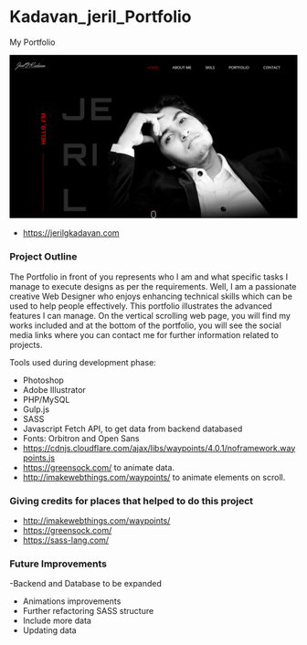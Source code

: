 # Kadavan_jeril_Portfolio
My Portfolio



![image](images/header_img.png)


- https://jerilgkadavan.com


### Project Outline


The Portfolio in front of you represents who I am and what specific tasks I manage to execute designs as per the requirements. Well, I am a passionate creative Web Designer who enjoys enhancing technical skills which can be used to help people effectively. This portfolio illustrates the advanced features I can manage. On the vertical scrolling web page, you will find my works included and at the bottom of the portfolio, you will see the social media links where you can contact me for further information related to projects. 


Tools used during development phase:

- Photoshop
- Adobe Illustrator
- PHP/MySQL
- Gulp.js
- SASS
- Javascript Fetch API, to get data from backend databased
- Fonts: Orbitron and Open Sans
- https://cdnjs.cloudflare.com/ajax/libs/waypoints/4.0.1/noframework.waypoints.js
- https://greensock.com/ to animate data.
- http://imakewebthings.com/waypoints/ to animate elements on scroll.

### Giving credits for places that helped to do this project

- http://imakewebthings.com/waypoints/
- https://greensock.com/
- https://sass-lang.com/

### Future Improvements

-Backend and Database to be expanded
- Animations improvements
- Further refactoring SASS structure
- Include more data
- Updating data
